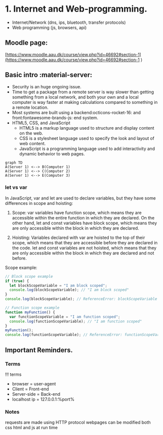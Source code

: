 
# 1. Internet and Web-programming.
- Internet/Network (dns, ips, bluetooth, transfer protocols)
- Web programming (js, browsers, api)

## Moodle page:
[https://www.moodle.aau.dk/course/view.php?id=46692#section-1](https://www.moodle.aau.dk/course/view.php?id=46692#section-1
)


## Basic intro :material-server:
- Security is an huge ongoing issue.
- Time to get a package from a remote server is way slower than getting something from a local network, and both your own and a local computer is way faster at making calculations compared to something in a remote location.
- Most systems are built using a backend:octicons-rocket-16: and front:fontawesome-brands-js: end system.
- HTML5, CSS, and JavaScript
    * HTML5 is a markup language used to structure and display content on the web. 
    * CSS is a stylesheet language used to specify the look and layout of web content. 
    * JavaScript is a programming language used to add interactivity and dynamic behavior to web pages. 



```mermaid
graph TD
A(Server 1) <--> B(Computer 1)
A(Server 1) <--> C(Computer 2)
A(Server 1) <--> E(Computer 3)

```

### let vs var
In JavaScript, var and let are used to declare variables, but they have some differences in scope and hoisting:

1. Scope: var variables have function scope, which means they are accessible within the entire function in which they are declared. On the other hand, let and const variables have block scope, which means they are only accessible within the block in which they are declared.

2. Hoisting: Variables declared with var are hoisted to the top of their scope, which means that they are accessible before they are declared in the code. let and const variables are not hoisted, which means that they are only accessible within the block in which they are declared and not before.

Scope example:
```js
// Block scope example
if (true) {
  let blockScopeVariable = "I am block scoped";
  console.log(blockScopeVariable); // "I am block scoped"
}
console.log(blockScopeVariable); // ReferenceError: blockScopeVariable is not defined

// Function scope example
function myFunction() {
  var functionScopeVariable = "I am function scoped";
  console.log(functionScopeVariable); // "I am function scoped"
}
myFunction();
console.log(functionScopeVariable); // ReferenceError: functionScopeVariable is not defined
```


## Important Reminders.
### Terms
!!! terms
- browser = user-agent
- Client = Front-end
- Server-side = Back-end
- localhost ip = 127.0.0.1:%port%

### Notes
requests are made using HTTP protocol
webpages can be modified both css html and js at run time


